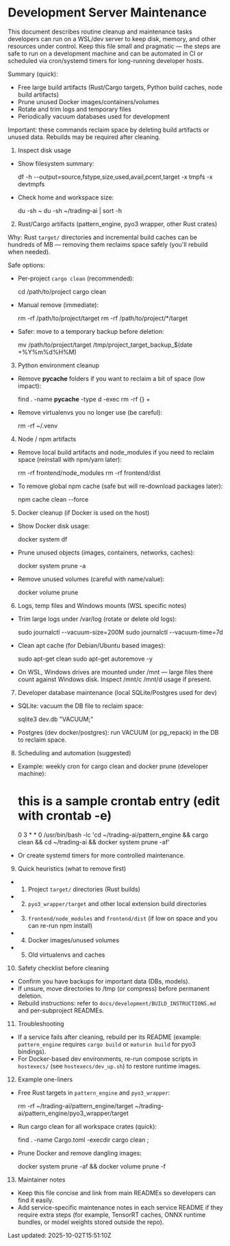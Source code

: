 # Development Server Maintenance

This document describes routine cleanup and maintenance tasks developers can run on a WSL/dev server to keep disk, memory, and other resources under control. Keep this file small and pragmatic — the steps are safe to run on a development machine and can be automated in CI or scheduled via cron/systemd timers for long-running developer hosts.

Summary (quick):
- Free large build artifacts (Rust/Cargo targets, Python build caches, node build artifacts)
- Prune unused Docker images/containers/volumes
- Rotate and trim logs and temporary files
- Periodically vacuum databases used for development

Important: these commands reclaim space by deleting build artifacts or unused data. Rebuilds may be required after cleaning.

1) Inspect disk usage

  - Show filesystem summary:

    df -h --output=source,fstype,size,used,avail,pcent,target -x tmpfs -x devtmpfs

  - Check home and workspace size:

    du -sh ~
    du -sh ~/trading-ai | sort -h

2) Rust/Cargo artifacts (pattern_engine, pyo3 wrapper, other Rust crates)

  Why: Rust `target/` directories and incremental build caches can be hundreds of MB — removing them reclaims space safely (you'll rebuild when needed).

  Safe options:

  - Per-project `cargo clean` (recommended):

      cd /path/to/project
      cargo clean

  - Manual remove (immediate):

      rm -rf /path/to/project/target
      rm -rf /path/to/project/*/target

  - Safer: move to a temporary backup before deletion:

      mv /path/to/project/target /tmp/project_target_backup_$(date +%Y%m%d%H%M)

3) Python environment cleanup

  - Remove __pycache__ folders if you want to reclaim a bit of space (low impact):

      find . -name __pycache__ -type d -exec rm -rf {} +

  - Remove virtualenvs you no longer use (be careful):

      rm -rf ~/.venv

4) Node / npm artifacts

  - Remove local build artifacts and node_modules if you need to reclaim space (reinstall with npm/yarn later):

      rm -rf frontend/node_modules
      rm -rf frontend/dist

  - To remove global npm cache (safe but will re-download packages later):

      npm cache clean --force

5) Docker cleanup (if Docker is used on the host)

  - Show Docker disk usage:

      docker system df

  - Prune unused objects (images, containers, networks, caches):

      docker system prune -a

  - Remove unused volumes (careful with name/value):

      docker volume prune

6) Logs, temp files and Windows mounts (WSL specific notes)

  - Trim large logs under /var/log (rotate or delete old logs):

      sudo journalctl --vacuum-size=200M
      sudo journalctl --vacuum-time=7d

  - Clean apt cache (for Debian/Ubuntu based images):

      sudo apt-get clean
      sudo apt-get autoremove -y

  - On WSL, Windows drives are mounted under /mnt — large files there count against Windows disk. Inspect /mnt/c /mnt/d usage if present.

7) Developer database maintenance (local SQLite/Postgres used for dev)

  - SQLite: vacuum the DB file to reclaim space:

      sqlite3 dev.db "VACUUM;"

  - Postgres (dev docker/postgres): run VACUUM (or pg_repack) in the DB to reclaim space.

8) Scheduling and automation (suggested)

  - Example: weekly cron for cargo clean and docker prune (developer machine):

      # this is a sample crontab entry (edit with crontab -e)
      0 3 * * 0 /usr/bin/bash -lc 'cd ~/trading-ai/pattern_engine && cargo clean && cd ~/trading-ai && docker system prune -af'

  - Or create systemd timers for more controlled maintenance.

9) Quick heuristics (what to remove first)

  - 1) Project `target/` directories (Rust builds)
  - 2) `pyo3_wrapper/target` and other local extension build directories
  - 3) `frontend/node_modules` and `frontend/dist` (if low on space and you can re-run npm install)
  - 4) Docker images/unused volumes
  - 5) Old virtualenvs and caches

10) Safety checklist before cleaning

  - Confirm you have backups for important data (DBs, models).
  - If unsure, move directories to /tmp (or compress) before permanent deletion.
  - Rebuild instructions: refer to `docs/development/BUILD_INSTRUCTIONS.md` and per-subproject READMEs.

11) Troubleshooting

  - If a service fails after cleaning, rebuild per its README (example: `pattern_engine` requires `cargo build` or `maturin build` for pyo3 bindings).
  - For Docker-based dev environments, re-run compose scripts in `hostexecs/` (see `hostexecs/dev_up.sh`) to restore runtime images.

12) Example one-liners

  - Free Rust targets in `pattern_engine` and `pyo3_wrapper`:

      rm -rf ~/trading-ai/pattern_engine/target ~/trading-ai/pattern_engine/pyo3_wrapper/target

  - Run cargo clean for all workspace crates (quick):

      find . -name Cargo.toml -execdir cargo clean \;

  - Prune Docker and remove dangling images:

      docker system prune -af && docker volume prune -f

13) Maintainer notes

  - Keep this file concise and link from main READMEs so developers can find it easily.
  - Add service-specific maintenance notes in each service README if they require extra steps (for example, TensorRT caches, ONNX runtime bundles, or model weights stored outside the repo).

Last updated: 2025-10-02T15:51:10Z
